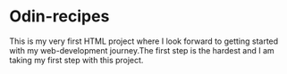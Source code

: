 # Odin-recipes

This is my very first HTML project where I look forward to getting started with my web-development journey.The first step is the hardest and I am taking my first step with this project.
